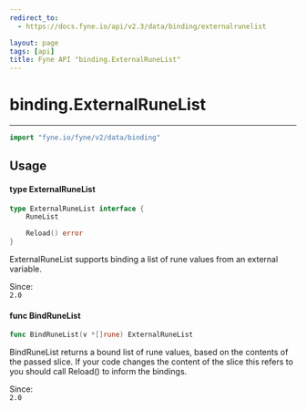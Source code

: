 ```yaml
---
redirect_to:
  - https://docs.fyne.io/api/v2.3/data/binding/externalrunelist

layout: page
tags: [api]
title: Fyne API "binding.ExternalRuneList"
---
```



# binding.ExternalRuneList
---
```go
import "fyne.io/fyne/v2/data/binding"
```

## Usage

#### type ExternalRuneList

```go
type ExternalRuneList interface {
	RuneList

	Reload() error
}
```

ExternalRuneList supports binding a list of rune values from an external variable.


<div class="since">Since: <code>
2.0</code></div>

#### func  BindRuneList

```go
func BindRuneList(v *[]rune) ExternalRuneList
```
BindRuneList returns a bound list of rune values, based on the contents of the passed slice. If your code changes the content of the slice this refers to you should call Reload() to inform the bindings.


<div class="since">Since: <code>
2.0</code></div>
